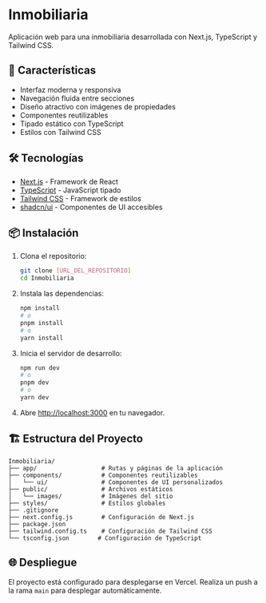 # Inmobiliaria

Aplicación web para una inmobiliaria desarrollada con Next.js, TypeScript y Tailwind CSS.

## 🚀 Características

- Interfaz moderna y responsiva
- Navegación fluida entre secciones
- Diseño atractivo con imágenes de propiedades
- Componentes reutilizables
- Tipado estático con TypeScript
- Estilos con Tailwind CSS

## 🛠️ Tecnologías

- [Next.js](https://nextjs.org/) - Framework de React
- [TypeScript](https://www.typescriptlang.org/) - JavaScript tipado
- [Tailwind CSS](https://tailwindcss.com/) - Framework de estilos
- [shadcn/ui](https://ui.shadcn.com/) - Componentes de UI accesibles

## 📦 Instalación

1. Clona el repositorio:
   ```bash
   git clone [URL_DEL_REPOSITORIO]
   cd Inmobiliaria
   ```

2. Instala las dependencias:
   ```bash
   npm install
   # o
   pnpm install
   # o
   yarn install
   ```

3. Inicia el servidor de desarrollo:
   ```bash
   npm run dev
   # o
   pnpm dev
   # o
   yarn dev
   ```

4. Abre [http://localhost:3000](http://localhost:3000) en tu navegador.

## 🏗️ Estructura del Proyecto

```
Inmobiliaria/
├── app/                  # Rutas y páginas de la aplicación
├── components/           # Componentes reutilizables
│   └── ui/               # Componentes de UI personalizados
├── public/               # Archivos estáticos
│   └── images/           # Imágenes del sitio
├── styles/               # Estilos globales
├── .gitignore
├── next.config.js        # Configuración de Next.js
├── package.json
├── tailwind.config.ts    # Configuración de Tailwind CSS
└── tsconfig.json        # Configuración de TypeScript
```

## 🌐 Despliegue

El proyecto está configurado para desplegarse en Vercel. Realiza un push a la rama `main` para desplegar automáticamente.

